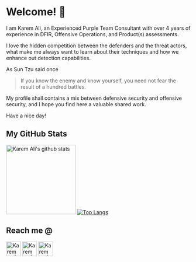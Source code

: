 # Welcome! 👋

I am Karem Ali, an Experienced Purple Team Consultant with over 4 years of experience in DFIR, Offensive Operations, and Product(s) assessments. 

I love the hidden competition between the defenders and the threat actors, what make me always want to learn about their techniques and how we enhance out detection capabilities.

As Sun Tzu said once

>  If you know the enemy and know yourself, you need not fear the result of a hundred battles.

My profile shall contains a mix between defensive security and offensive security, and I hope you find here a valuable shared work.

Have a nice day!

## My GitHub Stats

<p><a href="https://github.com/karemfaisal?tab=repositories"><img src="https://github-readme-stats.vercel.app/api?username=karemfaisal&amp;show_icons=true&amp;theme=nord&amp;include_all_commits=true&amp;count_private=true" height="190" alt="Karem Ali's github stats"></a> <a href="https://github.com/karemfaisal?tab=repositories"><img src="https://github-readme-stats.vercel.app/api/top-langs/?username=karemfaisal&amp;langs_count=6&amp;layout=compact&amp;theme=nord&amp;hide=html,javascript,scss&amp;exclude_repo=karemfaisal.github.io,LavaScript-WebSite" alt="Top Langs"></a></p>




## Reach me @

[<img  alt="Karem Ali | email" width="40px" display= "inline" src="https://ssl.gstatic.com/ui/v1/icons/mail/images/favicon5.ico" />](mailto:karemfaisal1@gmail.com) [<img  alt="Karem Ali | email" width="40px" display= "inline" src="https://static-exp1.licdn.com/sc/h/al2o9zrvru7aqj8e1x2rzsrca" />](https://www.linkedin.com/in/karem-ali-14a14910b/) [<img  alt="Karem Ali | Blog" width="40px" display= "inline" src="https://karemali.com/favicon.png" />](https://www.linkedin.com/in/karem-ali-14a14910b/)